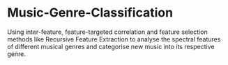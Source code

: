 # Music-Genre-Classification

Using inter-feature, feature-targeted correlation and feature selection methods like Recursive Feature Extraction to analyse the spectral features of different musical genres and categorise new music into its respective genre.
